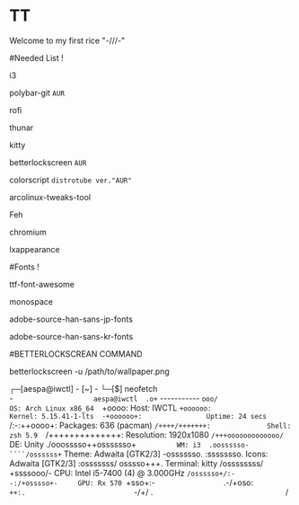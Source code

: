 # TT
Welcome to my first rice "-///-"


#Needed List !

i3

polybar-git `AUR`

rofi

thunar

kitty

betterlockscreen `AUR`

colorscript `distrotube ver."AUR"`

arcolinux-tweaks-tool 

Feh

chromium

lxappearance 

#Fonts !

ttf-font-awesome

monospace

adobe-source-han-sans-jp-fonts 

adobe-source-han-sans-kr-fonts

#BETTERLOCKSCREAN COMMAND

betterlockscreen -u /path/to/wallpaper.png


┌─[aespa@iwctl] - [~] -
└─[$] neofetch                                                                                                                                                                                           
                   -`                    aespa@iwctl 
                  .o+`                   ----------- 
                 `ooo/                   OS: Arch Linux x86_64 
                `+oooo:                  Host: IWCTL
               `+oooooo:                 Kernel: 5.15.41-1-lts 
               -+oooooo+:                Uptime: 24 secs 
             `/:-:++oooo+:               Packages: 636 (pacman) 
            `/++++/+++++++:              Shell: zsh 5.9 
           `/++++++++++++++:             Resolution: 1920x1080 
          `/+++ooooooooooooo/`           DE: Unity 
         ./ooosssso++osssssso+`          WM: i3 
        .oossssso-````/ossssss+`         Theme: Adwaita [GTK2/3] 
       -osssssso.      :ssssssso.        Icons: Adwaita [GTK2/3] 
      :osssssss/        osssso+++.       Terminal: kitty 
     /ossssssss/        +ssssooo/-       CPU: Intel i5-7400 (4) @ 3.000GHz 
   `/ossssso+/:-        -:/+osssso+-     GPU: Rx 570
  `+sso+:-`                 `.-/+oso:     
 `++:.                           `-/+/
 .`                                 `/                           
                                                                 





